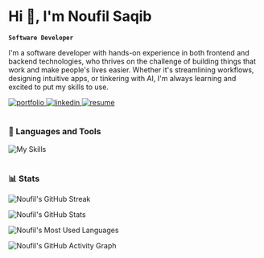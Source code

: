 # Hi 👋, I'm Noufil Saqib

**`Software Developer`**

I'm a software developer with hands-on experience in both frontend and backend technologies, who thrives on the challenge of building things that work and make people's lives easier. Whether it's streamlining workflows, designing intuitive apps, or tinkering with AI, I'm always learning and excited to put my skills to use.

<div>
  <a href="https://noufilsaqib.com/" target="_blank">
    <img src="https://img.shields.io/badge/portfolio-000000?style=for-the-badge&logo=About.me&logoColor=white" alt="portfolio" />
  </a>
  <a href="https://www.linkedin.com/in/muhammad-noufil-saqib/" target="_blank">
    <img src="https://img.shields.io/badge/linkedin-1e77b5?style=for-the-badge&logo=linkedin&logoColor=white" alt="linkedin" />
  </a>
  <a href="https://noufilsaqib.com/assets/Resume_v4.pdf" target="_blank">
    <img src="https://img.shields.io/badge/resume-000000?style=for-the-badge&logo=files&logoColor=white" alt="resume" />
  </a>
</div>

#

### 🧰 Languages and Tools
![My Skills](https://skillicons.dev/icons?i=html,css,js,py,c,java,kotlin,php,ts,react,nextjs,nodejs,express,redux,django,flask,flutter,prisma,mysql,postgres,mongodb,firebase,pytorch,tensorflow,opencv,sklearn,jquery,tailwind,sass,aws)

#

### 📊 Stats

![Noufil's GitHub Streak](https://streak-stats.demolab.com?user=noufilsaqib&theme=tokyonight&border_radius=4.5)

![Noufil's GitHub Stats](https://github-readme-stats.vercel.app/api?username=noufilsaqib&show_icons=true&locale=en&theme=tokyonight)

![Noufil's Most Used Languages](https://github-readme-stats.vercel.app/api/top-langs?username=noufilsaqib&show_icons=true&locale=en&layout=compact&theme=tokyonight)

![Noufil's GitHub Activity Graph](https://github-readme-activity-graph.vercel.app/graph?username=noufilsaqib&theme=tokyo-night&area=true&radius=8)

<!---
#

### Projects
![Noufil's Intelliscan Repository](https://github-readme-stats.vercel.app/api/pin/?username=noufilsaqib&repo=intelliscan&theme=tokyonight)
![Noufil's Kindr Repository](https://github-readme-stats.vercel.app/api/pin/?username=noufilsaqib&repo=kindr&theme=tokyonight)
![Noufil's Baaj Repository](https://github-readme-stats.vercel.app/api/pin/?username=noufilsaqib&repo=yvr-hacks-2024&theme=tokyonight)
![Noufil's Ora Repository](https://github-readme-stats.vercel.app/api/pin/?username=noufilsaqib&repo=qds_hacks_2024&theme=tokyonight)
-->

